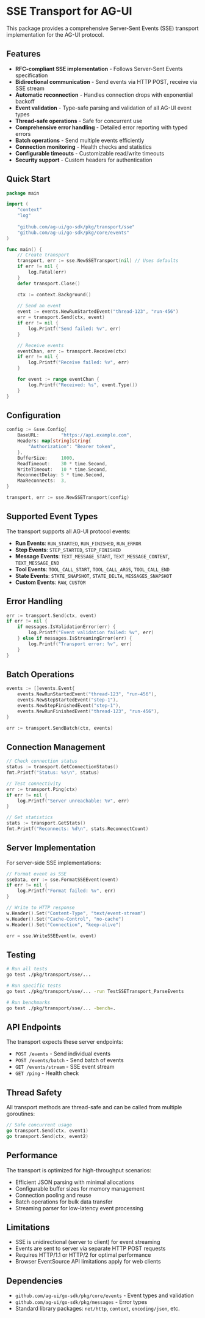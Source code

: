 # SSE Transport for AG-UI

This package provides a comprehensive Server-Sent Events (SSE) transport implementation for the AG-UI protocol.

## Features

- **RFC-compliant SSE implementation** - Follows Server-Sent Events specification
- **Bidirectional communication** - Send events via HTTP POST, receive via SSE stream
- **Automatic reconnection** - Handles connection drops with exponential backoff
- **Event validation** - Type-safe parsing and validation of all AG-UI event types
- **Thread-safe operations** - Safe for concurrent use
- **Comprehensive error handling** - Detailed error reporting with typed errors
- **Batch operations** - Send multiple events efficiently
- **Connection monitoring** - Health checks and statistics
- **Configurable timeouts** - Customizable read/write timeouts
- **Security support** - Custom headers for authentication

## Quick Start

```go
package main

import (
    "context"
    "log"
    
    "github.com/ag-ui/go-sdk/pkg/transport/sse"
    "github.com/ag-ui/go-sdk/pkg/core/events"
)

func main() {
    // Create transport
    transport, err := sse.NewSSETransport(nil) // Uses defaults
    if err != nil {
        log.Fatal(err)
    }
    defer transport.Close()

    ctx := context.Background()
    
    // Send an event
    event := events.NewRunStartedEvent("thread-123", "run-456")
    err = transport.Send(ctx, event)
    if err != nil {
        log.Printf("Send failed: %v", err)
    }

    // Receive events
    eventChan, err := transport.Receive(ctx)
    if err != nil {
        log.Printf("Receive failed: %v", err)
    }

    for event := range eventChan {
        log.Printf("Received: %s", event.Type())
    }
}
```

## Configuration

```go
config := &sse.Config{
    BaseURL:        "https://api.example.com",
    Headers: map[string]string{
        "Authorization": "Bearer token",
    },
    BufferSize:     1000,
    ReadTimeout:    30 * time.Second,
    WriteTimeout:   10 * time.Second,
    ReconnectDelay: 5 * time.Second,
    MaxReconnects:  3,
}

transport, err := sse.NewSSETransport(config)
```

## Supported Event Types

The transport supports all AG-UI protocol events:

- **Run Events**: `RUN_STARTED`, `RUN_FINISHED`, `RUN_ERROR`
- **Step Events**: `STEP_STARTED`, `STEP_FINISHED`
- **Message Events**: `TEXT_MESSAGE_START`, `TEXT_MESSAGE_CONTENT`, `TEXT_MESSAGE_END`
- **Tool Events**: `TOOL_CALL_START`, `TOOL_CALL_ARGS`, `TOOL_CALL_END`
- **State Events**: `STATE_SNAPSHOT`, `STATE_DELTA`, `MESSAGES_SNAPSHOT`
- **Custom Events**: `RAW`, `CUSTOM`

## Error Handling

```go
err := transport.Send(ctx, event)
if err != nil {
    if messages.IsValidationError(err) {
        log.Printf("Event validation failed: %v", err)
    } else if messages.IsStreamingError(err) {
        log.Printf("Transport error: %v", err)
    }
}
```

## Batch Operations

```go
events := []events.Event{
    events.NewRunStartedEvent("thread-123", "run-456"),
    events.NewStepStartedEvent("step-1"),
    events.NewStepFinishedEvent("step-1"),
    events.NewRunFinishedEvent("thread-123", "run-456"),
}

err := transport.SendBatch(ctx, events)
```

## Connection Management

```go
// Check connection status
status := transport.GetConnectionStatus()
fmt.Printf("Status: %s\n", status)

// Test connectivity
err := transport.Ping(ctx)
if err != nil {
    log.Printf("Server unreachable: %v", err)
}

// Get statistics
stats := transport.GetStats()
fmt.Printf("Reconnects: %d\n", stats.ReconnectCount)
```

## Server Implementation

For server-side SSE implementations:

```go
// Format event as SSE
sseData, err := sse.FormatSSEEvent(event)
if err != nil {
    log.Printf("Format failed: %v", err)
}

// Write to HTTP response
w.Header().Set("Content-Type", "text/event-stream")
w.Header().Set("Cache-Control", "no-cache")
w.Header().Set("Connection", "keep-alive")

err = sse.WriteSSEEvent(w, event)
```

## Testing

```bash
# Run all tests
go test ./pkg/transport/sse/...

# Run specific tests
go test ./pkg/transport/sse/... -run TestSSETransport_ParseEvents

# Run benchmarks
go test ./pkg/transport/sse/... -bench=.
```

## API Endpoints

The transport expects these server endpoints:

- `POST /events` - Send individual events
- `POST /events/batch` - Send batch of events
- `GET /events/stream` - SSE event stream
- `GET /ping` - Health check

## Thread Safety

All transport methods are thread-safe and can be called from multiple goroutines:

```go
// Safe concurrent usage
go transport.Send(ctx, event1)
go transport.Send(ctx, event2)
```

## Performance

The transport is optimized for high-throughput scenarios:

- Efficient JSON parsing with minimal allocations
- Configurable buffer sizes for memory management
- Connection pooling and reuse
- Batch operations for bulk data transfer
- Streaming parser for low-latency event processing

## Limitations

- SSE is unidirectional (server to client) for event streaming
- Events are sent to server via separate HTTP POST requests
- Requires HTTP/1.1 or HTTP/2 for optimal performance
- Browser EventSource API limitations apply for web clients

## Dependencies

- `github.com/ag-ui/go-sdk/pkg/core/events` - Event types and validation
- `github.com/ag-ui/go-sdk/pkg/messages` - Error types
- Standard library packages: `net/http`, `context`, `encoding/json`, etc.